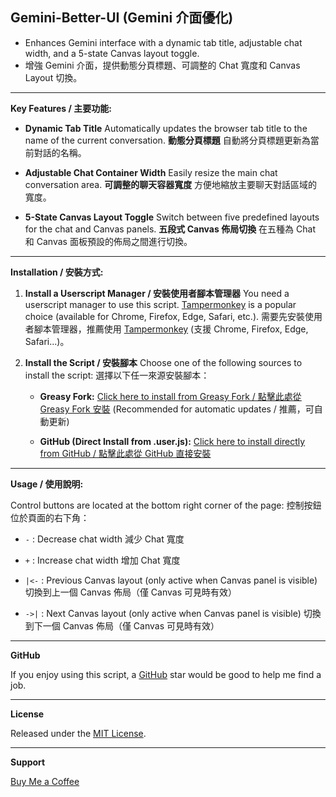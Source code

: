 ## Gemini-Better-UI (Gemini 介面優化)

- Enhances Gemini interface with a dynamic tab title, adjustable chat width, and a 5-state Canvas layout toggle.
- 增強 Gemini 介面，提供動態分頁標題、可調整的 Chat 寬度和 Canvas Layout 切換。

---
**Key Features / 主要功能:**

- **Dynamic Tab Title**
    Automatically updates the browser tab title to the name of the current conversation.
    **動態分頁標題**
    自動將分頁標題更新為當前對話的名稱。

- **Adjustable Chat Container Width**
    Easily resize the main chat conversation area.
    **可調整的聊天容器寬度**
    方便地縮放主要聊天對話區域的寬度。

- **5-State Canvas Layout Toggle**
    Switch between five predefined layouts for the chat and Canvas panels.
    **五段式 Canvas 佈局切換**
    在五種為 Chat 和 Canvas 面板預設的佈局之間進行切換。

---

**Installation / 安裝方式:**

1.  **Install a Userscript Manager / 安裝使用者腳本管理器**
    You need a userscript manager to use this script. [Tampermonkey](https://www.tampermonkey.net/) is a popular choice (available for Chrome, Firefox, Edge, Safari, etc.).
    需要先安裝使用者腳本管理器，推薦使用 [Tampermonkey](https://www.tampermonkey.net/) (支援 Chrome, Firefox, Edge, Safari...)。

2.  **Install the Script / 安裝腳本**
    Choose one of the following sources to install the script:
    選擇以下任一來源安裝腳本：

    * **Greasy Fork:** [Click here to install from Greasy Fork / 點擊此處從 Greasy Fork 安裝](https://greasyfork.org/zh-TW/scripts/535508-gemini-better-ui)
        (Recommended for automatic updates / 推薦，可自動更新)

    * **GitHub (Direct Install from .user.js):** [Click here to install directly from GitHub / 點擊此處從 GitHub 直接安裝](https://github.com/Jonathan881005/Gemini-Better-UI/raw/refs/heads/main/Gemini-Better-UI.user.js)

---

**Usage / 使用說明:**

Control buttons are located at the bottom right corner of the page:
控制按鈕位於頁面的右下角：

- `-` : Decrease chat width
    減少 Chat 寬度

- `+` : Increase chat width
    增加 Chat 寬度

- `|<-` : Previous Canvas layout (only active when Canvas panel is visible)
    切換到上一個 Canvas 佈局（僅 Canvas 可見時有效）

- `->|` : Next Canvas layout (only active when Canvas panel is visible)
    切換到下一個 Canvas 佈局（僅 Canvas 可見時有效）

---

**GitHub**

If you enjoy using this script, a [GitHub](https://github.com/Jonathan881005/Gemini-Better-UI/) star would be good to help me find a job.

---

**License**

Released under the [MIT License](https://opensource.org/license/MIT).

---

**Support**

[Buy Me a Coffee](https://ko-fi.com/jonathanlu1005)